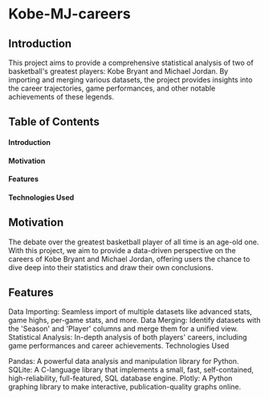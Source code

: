 # Kobe-MJ-careers

## Introduction
This project aims to provide a comprehensive statistical analysis of two of basketball's greatest players: Kobe Bryant and Michael Jordan. By importing and merging various datasets, the project provides insights into the career trajectories, game performances, and other notable achievements of these legends.

## Table of Contents

#### Introduction
#### Motivation
#### Features
#### Technologies Used

## Motivation
The debate over the greatest basketball player of all time is an age-old one. With this project, we aim to provide a data-driven perspective on the careers of Kobe Bryant and Michael Jordan, offering users the chance to dive deep into their statistics and draw their own conclusions.

## Features

Data Importing: Seamless import of multiple datasets like advanced stats, game highs, per-game stats, and more.
Data Merging: Identify datasets with the 'Season' and 'Player' columns and merge them for a unified view.
Statistical Analysis: In-depth analysis of both players' careers, including game performances and career achievements.
Technologies Used

Pandas: A powerful data analysis and manipulation library for Python.
SQLite: A C-language library that implements a small, fast, self-contained, high-reliability, full-featured, SQL database engine.
Plotly: A Python graphing library to make interactive, publication-quality graphs online.
